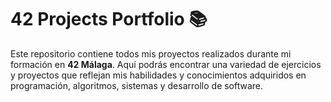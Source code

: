 # 42 Projects Portfolio 📚

Este repositorio contiene todos mis proyectos realizados durante mi formación en **42 Málaga**. Aquí podrás encontrar una variedad de ejercicios y proyectos que reflejan mis habilidades y conocimientos adquiridos en programación, algoritmos, sistemas y desarrollo de software.
